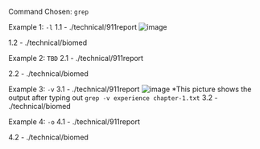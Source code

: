 Command Chosen: `grep`

Example 1: `-l`
1.1 - ./technical/911report
![image](https://github.com/DirectJava/cs15l-Lab3/assets/122843554/97c64978-356c-4565-98e4-84f71eb8c721)

1.2 - ./technical/biomed

Example 2: `TBD`
2.1 - ./technical/911report

2.2 - ./technical/biomed

Example 3: `-v`
3.1 - ./technical/911report
![image](https://github.com/DirectJava/cs15l-Lab3/assets/122843554/b72f9d26-05f7-4c91-ae41-50facea76715)
*This picture shows the output after typing out `grep -v experience chapter-1.txt`
3.2 - ./technical/biomed

Example 4: `-o`
4.1 - ./technical/911report

4.2 - ./technical/biomed
